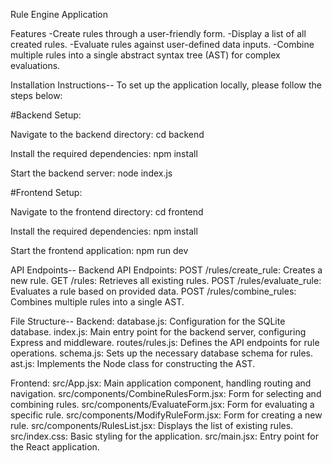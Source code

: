 Rule Engine Application

Features
-Create rules through a user-friendly form.
-Display a list of all created rules.
-Evaluate rules against user-defined data inputs.
-Combine multiple rules into a single abstract syntax tree (AST) for complex evaluations.

Installation Instructions--
To set up the application locally, please follow the steps below:


#Backend Setup:

Navigate to the backend directory:
cd backend

Install the required dependencies:
npm install

Start the backend server:
node index.js


#Frontend Setup:

Navigate to the frontend directory:
cd frontend

Install the required dependencies:
npm install

Start the frontend application:
npm run dev


API Endpoints--
Backend API Endpoints:
POST /rules/create_rule: Creates a new rule.
GET /rules: Retrieves all existing rules.
POST /rules/evaluate_rule: Evaluates a rule based on provided data.
POST /rules/combine_rules: Combines multiple rules into a single AST.


File Structure--
Backend:
database.js: Configuration for the SQLite database.
index.js: Main entry point for the backend server, configuring Express and middleware.
routes/rules.js: Defines the API endpoints for rule operations.
schema.js: Sets up the necessary database schema for rules.
ast.js: Implements the Node class for constructing the AST.

Frontend:
src/App.jsx: Main application component, handling routing and navigation.
src/components/CombineRulesForm.jsx: Form for selecting and combining rules.
src/components/EvaluateForm.jsx: Form for evaluating a specific rule.
src/components/ModifyRuleForm.jsx: Form for creating a new rule.
src/components/RulesList.jsx: Displays the list of existing rules.
src/index.css: Basic styling for the application.
src/main.jsx: Entry point for the React application.